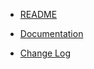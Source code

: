 - [README](/heta-simulator/)

- [Documentation](https://hetalang.github.io/HetaSimulator.jl/stable/)
- [Change Log](/heta-simulator/CHANGELOG.md)

